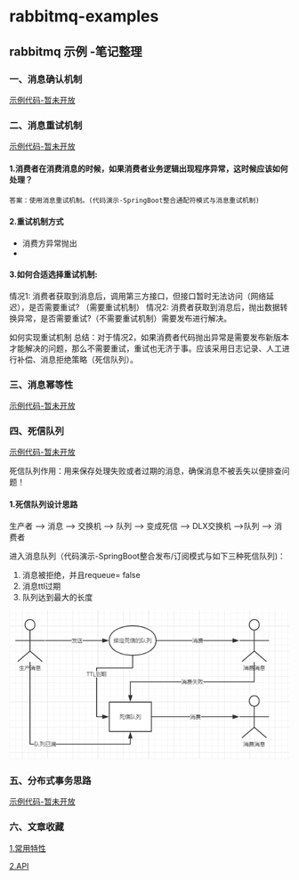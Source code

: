 # rabbitmq-examples
## rabbitmq 示例  -笔记整理

### 一、消息确认机制
[示例代码-暂未开放]()


### 二、消息重试机制
[示例代码-暂未开放]()
#### 1.消费者在消费消息的时候，如果消费者业务逻辑出现程序异常，这时候应该如何处理？

    答案：使用消息重试机制。(代码演示-SpringBoot整合通配符模式与消息重试机制)

#### 2.重试机制方式
*  消费方异常抛出
*   
#### 3.如何合适选择重试机制:
  情况1:  消费者获取到消息后，调用第三方接口，但接口暂时无法访问（网络延迟），是否需要重试?  （需要重试机制）
  情况2:  消费者获取到消息后，抛出数据转换异常，是否需要重试?（不需要重试机制）需要发布进行解决。
  
  如何实现重试机制
  总结：对于情况2，如果消费者代码抛出异常是需要发布新版本才能解决的问题，那么不需要重试，重试也无济于事。应该采用日志记录、人工进行补偿、消息拒绝策略（死信队列）。


### 三、消息幂等性
[示例代码-暂未开放]()



### 四、死信队列
[示例代码-暂未开放]()

死信队列作用：用来保存处理失败或者过期的消息，确保消息不被丢失以便排查问题！

#### 1.死信队列设计思路
生产者 --> 消息 --> 交换机 --> 队列 --> 变成死信 --> DLX交换机 -->队列 --> 消费者

进入消息队列（代码演示-SpringBoot整合发布/订阅模式与如下三种死信队列)：
1. 消息被拒绝，并且requeue= false
2. 消息ttl过期
3. 队列达到最大的长度

![死信队列](../../docs/mq-examples/rabbitmq-dead-queue.png)




### 五、分布式事务思路
[示例代码-暂未开放]()


### 六、文章收藏

[1.常用特性](https://www.cnblogs.com/hunternet/p/9697754.html)

[2.API](https://blog.csdn.net/qq_26286487/article/details/81004694)
